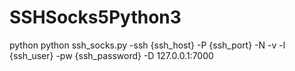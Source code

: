 # SSHSocks5Python3
python python ssh_socks.py -ssh {ssh_host} -P {ssh_port} -N -v -l {ssh_user} -pw {ssh_password} -D 127.0.0.1:7000